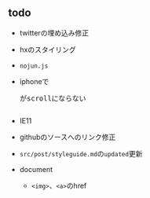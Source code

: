 ## todo

- twitterの埋め込み修正
- hxのスタイリング
- `nojun.js`
- iphoneで<pre>がscrollにならない
- IE11

- githubのソースへのリンク修正
- `src/post/styleguide.md`の`updated`更新

- document
  - `<img>`、`<a>`のhref
